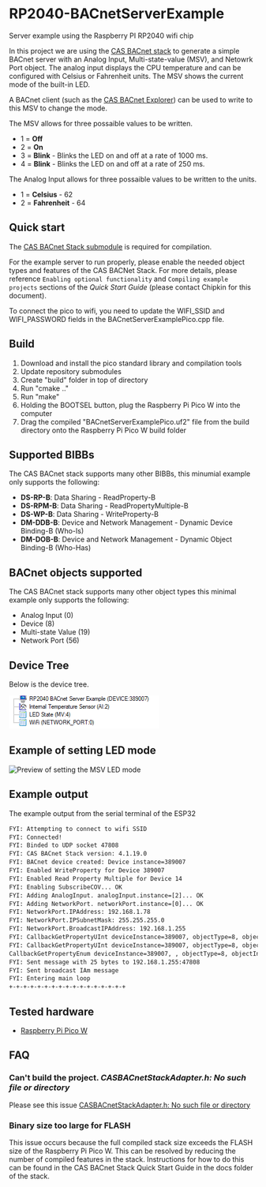 # RP2040-BACnetServerExample
Server example using the Raspberry PI RP2040 wifi chip

In this project we are using the [CAS BACnet stack](https://www.bacnetstack.com/) to generate a simple BACnet server with an Analog Input, Multi-state-value (MSV), and Netowrk Port object. The analog input displays the CPU temperature and can be configured with Celsius or Fahrenheit units. The MSV shows the current mode of the built-in LED.

A BACnet client (such as the [CAS BACnet Explorer](https://store.chipkin.com/products/tools/cas-bacnet-explorer)) can be used to write to this MSV to change the mode.

The MSV allows for three possaible values to be written.

- 1 = **Off**
- 2 = **On**
- 3 = **Blink** - Blinks the LED on and off at a rate of 1000 ms.
- 4 = **Blink** - Blinks the LED on and off at a rate of 250  ms.

The Analog Input allows for three possaible values to be written to the units.

- 1 = **Celsius** - 62
- 2 = **Fahrenheit** - 64

## Quick start

The [CAS BACnet Stack submodule](https://github.com/chipkin/BACnetServerExampleCPP/issues/8) is required for compilation.

For the example server to run properly, please enable the needed object types and features of the CAS BACNet Stack. For more details, please reference `Enabling optional functionality` and `Compiling example projects` sections of the *Quick Start Guide* (please contact Chipkin for this document).

To connect the pico to wifi, you need to update the WIFI_SSID and WIFI_PASSWORD fields in the BACnetServerExamplePico.cpp file.

## Build

1. Download and install the pico standard library and compilation tools
2. Update repository submodules
3. Create "build" folder in top of directory
4. Run "cmake .."
5. Run "make"
6. Holding the BOOTSEL button, plug the Raspberry Pi Pico W into the computer
7. Drag the compiled "BACnetServerExamplePico.uf2" file from the build directory onto the Raspberry Pi Pico W build folder

## Supported BIBBs

The CAS BACnet stack supports many other BIBBs, this minumial example only supports the following:

- **DS-RP-B**: Data Sharing - ReadProperty-B
- **DS-RPM-B**: Data Sharing - ReadPropertyMultiple-B
- **DS-WP-B**: Data Sharing - WriteProperty-B
- **DM-DDB-B**: Device and Network Management - Dynamic Device Binding-B (Who-Is)
- **DM-DOB-B**: Device and Network Management - Dynamic Object Binding-B (Who-Has)

## BACnet objects supported

The CAS BACnet stack supports many other object types this minimal example only supports the following:

- Analog Input (0)
- Device (8)
- Multi-state Value (19)
- Network Port (56)

## Device Tree

Below is the device tree.

![Preview of device tree](/device_tree.png?raw=true "Preview of device tree")

## Example of setting LED mode

![Preview of setting the MSV LED mode](/LED_demo.gif?raw=true "Preview of setting the MSV LED mode")

## Example output

The example output from the serial terminal of the ESP32

```txt
FYI: Attempting to connect to wifi SSID
FYI: Connected!
FYI: Binded to UDP socket 47808
FYI: CAS BACnet Stack version: 4.1.19.0
FYI: BACnet device created: Device instance=389007
FYI: Enabled WriteProperty for Device 389007
FYI: Enabled Read Property Multiple for Device 14
FYI: Enabling SubscribeCOV... OK
FYI: Adding AnalogInput. analogInput.instance=[2]... OK
FYI: Adding NetworkPort. networkPort.instance=[0]... OK
FYI: NetworkPort.IPAddress: 192.168.1.78
FYI: NetworkPort.IPSubnetMask: 255.255.255.0
FYI: NetworkPort.BroadcastIPAddress: 192.168.1.255
FYI: CallbackGetPropertyUInt deviceInstance=389007, objectType=8, objectInstance=389007, propertyIdentifier=62
FYI: CallbackGetPropertyUInt deviceInstance=389007, objectType=8, objectInstance=389007, propertyIdentifier=120
CallbackGetPropertyEnum deviceInstance=389007, , objectType=8, objectInstance=389007, propertyIdentifier=107 useArrayIndex=0, propertyArrayIndex=0
FYI: Sent message with 25 bytes to 192.168.1.255:47808
FYI: Sent broadcast IAm message
FYI: Entering main loop
+-+-+-+-+-+-+-+-+-+-+-+-+-+-+-+-+

```

## Tested hardware

- [Raspberry Pi Pico W](https://www.raspberrypi.com/documentation/microcontrollers/raspberry-pi-pico.html)

## FAQ

### Can't build the project. *CASBACnetStackAdapter.h: No such file or directory*

Please see this issue [CASBACnetStackAdapter.h: No such file or directory](https://github.com/chipkin/ESP32-BACnetServerExample/issues/1)

### Binary size too large for FLASH

This issue occurs because the full compiled stack size exceeds the FLASH size of the Raspberry Pi Pico W. This can be resolved by reducing the number of compiled 
features in the stack. Instructions for how to do this can be found in the CAS BACnet Stack Quick Start Guide in the docs folder of the stack.
